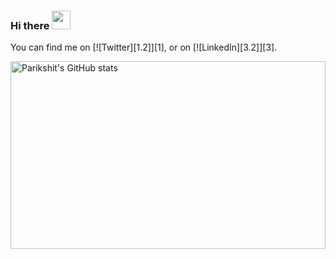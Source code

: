 ### Hi there <img src="https://raw.githubusercontent.com/MartinHeinz/MartinHeinz/master/wave.gif" width="30px">
<!-- Actual text -->

You can find me on [![Twitter][1.2]][1], or on [![LinkedIn][3.2]][3].

<!-- Icons -->


[2.2]: https://raw.githubusercontent.com/MartinHeinz/MartinHeinz/master/linkedin-3-16.png (LinkedIn icon without padding)

<!-- Links to your social media accounts -->


[2]: https://www.linkedin.com/in/aditya-shekhar-937974166/


<a href="https://profile-summary-for-github.com/user/codebudy5247">
  <img align="left" height="300px" width="100%" src="https://github-readme-stats.vercel.app/api?theme=light&username=codebudy5247&show_icons=true&line_height=27&count_private=true&include_all_commits=true" alt="Parikshit's GitHub stats"/>

<!--
**codebudy5247/codebudy5247** is a ✨ _special_ ✨ repository because its `README.md` (this file) appears on your GitHub profile.

Here are some ideas to get you started:

- 🔭 I’m currently working on ...
- 🌱 I’m currently learning ...
- 👯 I’m looking to collaborate on ...
- 🤔 I’m looking for help with ...
- 💬 Ask me about ...
- 📫 How to reach me: ...
- 😄 Pronouns: ...
- ⚡ Fun fact: ...
-->

